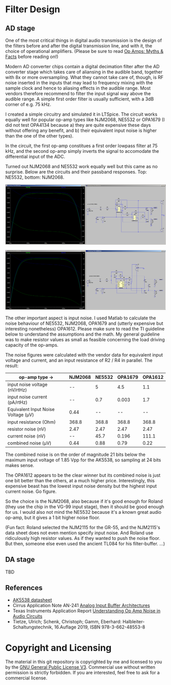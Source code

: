 # Filter Design

## AD stage

One of the most critical things in digital audio transmission is the design of the filters before and after the digital transmission line, and with it, the choice of operational amplifiers. (Please be sure to read [Op Amps: Myths & Facts](https://nwavguy.blogspot.com/2011/08/op-amps-myths-facts.html) before reading on!)   

Modern AD converter chips contain a digital decimation filter after the AD converter stage which takes care of aliansing in the audible band, together with 8x or more oversampling. What they cannot take care of, though, is RF noise inserted in the inputs that may lead to frequency mixing with the sample clock and hence to aliasing effects in the audible range. Most vendors therefore recommend to filter the input signal way above the audible range. A simple first order filter is usually sufficient, with a 3dB corner of e.g. 75 kHz. 

I created a simple circuitry and simulated it in LTSpice. The circuit works equally well for popular op-amp types like NJM2068, NE5532 or OPA1679 (I did not test OPA4134 because a) they are quite expensive these days without offering any benefit, and b) their equivalent input noise is higher than the one of the other types). 

In the circuit, the first op-amp constitues a first order lowpass filter at 75 kHz, and the second op-amp simply inverts the signal to accomodate the differential input of the ADC. 

Turned out NJM2068 and NE5532 work equally well but this came as no surprise. Below are the circuits and their passband responses. Top: NE5532, bottom: NJM2068. 

![Input filter with NE5532](Filter-NE5532.png)  
  
![Input filter with NJM2068](Filter-NJM2068.png)  
  
The other important aspect is input noise. I used Matlab to calculate the noise behaviour of NE5532, NJM2068, OPA1679 and (utterly expensive but interesting nonetheless) OPA1612. Please make sure to read the TI guideline below to understand the assumptions and the math. My general guideline was to make resistor values as small as feasible concerning the load driving capacity of the op-amps. 
  
The noise figures were calculated with the vendor data for equivalent input voltage and current, and an input resistance of R2 / R4 in parallel. The result: 

| op-amp type ->                     | NJM2068 | NE5532 | OPA1679 | OPA1612 |
|------------------------------------|---------|--------|---------|---------|
| input noise voltage (nV/rtHz)      | --      | 5      | 4.5     | 1.1     |
| input noise current (pA/rtHz)      | --      | 0.7    | 0.003   | 1.7     |
| Equivalent Input Noise Voltage (µV)| 0.44    | --     | --      | --      |
| input resistance (Ohm)             | 368.8   | 368.8  | 368.8   | 368.8   |
| resistor noise (nV)                | 2.47    | 2.47   | 2.47    | 2.47    |
| current noise (nV)                 | --      | 45.7   | 0.196   | 111.1   |
| combined noise (µV)                | 0.44    | 0.88   | 0.79    | 0.22    |

The combined noise is on the order of magnitude 21 bits below the maximum input voltage of 1.85 Vpp for the AK5538, so sampling at 24 bits makes sense. 

The OPA1612 appears to be the clear winner but its combined noise is just one bit better than the others, at a much higher price. Interestingly, this expensive beast has the lowest input noise density but the highest input current noise. Go figure. 
  
So the choice is the NJM2068, also because if it's good enough for Roland (they use the chip in the VG-99 input stage), then it should be good enough for us. I would also not mind the NE5532 because it's a known great audio op-amp, but it gives a 1 bit higher noise floor. 

(Fun fact: Roland selected the NJM2115 for the GR-55, and the NJM2115's data sheet does not even mention specify input noise. And Roland use ridiculously high resistor values. As if they wanted to push the noise floor. But then, someone else even used the ancient TL084 for his filter-buffer. ...) 

## DA stage 

TBD



## References

  * [AK5538 datasheet](https://www.akm.com/content/dam/documents/products/audio/audio-adc/ak5578en/ak5578en-en-datasheet.pdf)
  * Cirrus Application Note AN-241 [Analog Input Buffer Architectures](https://statics.cirrus.com/pubs/appNote/an241-1.pdf) 
  * Texas Instruments Application Report [Understanding Op Amp Noise in Audio Circuits](https://www.ti.com/lit/ab/sboa345/sboa345.pdf)
  * Tietze, Ulrich; Schenk, Christoph; Gamm, Eberhard: Halbleiter-Schaltungstechnik, 16.Auflage 2019,
ISBN 978-3-662-48553-8


# Copyright and Licensing

The material in this git repository is copyrighted by me and licensed to you by the [GNU General Public License V3](https://www.gnu.org/licenses/gpl-3.0.en.html). Commercial use without written permission is strictly forbidden. If you are interested, feel free to ask for a commercial license. 



